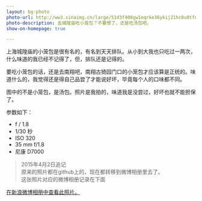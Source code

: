 ```yaml
---
layout: bg-photo
photo-url: http://ww3.sinaimg.cn/large/51d3f408gw1eqrke36ykij21hc0u0tfo.jpg
photo-description: 去城隍庙吃小笼包？不要想了，还是吃汤包吧。
show-on-homepage: true

---
```


上海城隍庙的小笼包是很有名的，有名到天天排队。从小到大我也只吃过一两次，什么味道的我已经不记得了，但，排队还是记得的。


要吃小笼包的话，还是去南翔吧，南翔古猗园门口的小笼包才应该算是正统的。味道什么的，我觉得还是得自己品尝了才能说好坏，毕竟每个人的口味都不同。

图中的不是小笼包，是汤包。照片是我拍的，味道我是没尝过，好坏也就不能担保了。



参数如下：

* f / 1.8
* 1/30 秒
* ISO 320
* 35 mm f/1.8
* 尼康 D7000


> 2015年4月2日追记  
> 原来的照片都在github上的，现在都转移到微博相册里去了。  
> 这张照片对应的微博相册记录在下面



[在新浪微博相册中查看此照片。](http://photo.weibo.com/1372845064/photos/detail/photo_id/3827299534416595/album_id/3827295549842457)


